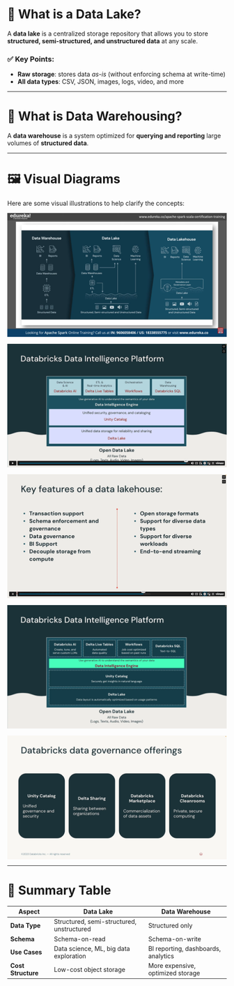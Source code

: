 # 🔹 What is a Data Lake?

A **data lake** is a centralized storage repository that allows you to store **structured, semi-structured, and unstructured data** at any scale.

### ✅ Key Points:

- **Raw storage**: stores data _as-is_ (without enforcing schema at write-time)
- **All data types**: CSV, JSON, images, logs, video, and more

---

# 🔹 What is Data Warehousing?

A **data warehouse** is a system optimized for **querying and reporting** large volumes of **structured data**.

---

# 🖼️ Visual Diagrams

Here are some visual illustrations to help clarify the concepts:

<div style="display: grid; gap: 16px;">
  <img src="d1.png" alt="Diagram 1"  />
  <img src="d4.png" alt="Diagram 2" />
  <img src="d3.png" alt="Diagram 3" />
  <img src="d6.png" alt="Diagram 4" />
  <img src="d5.png" alt="Diagram 5" />
</div>

---

# 📌 Summary Table

| Aspect             | Data Lake                                 | Data Warehouse                      |
| ------------------ | ----------------------------------------- | ----------------------------------- |
| **Data Type**      | Structured, semi-structured, unstructured | Structured only                     |
| **Schema**         | Schema-on-read                            | Schema-on-write                     |
| **Use Cases**      | Data science, ML, big data exploration    | BI reporting, dashboards, analytics |
| **Cost Structure** | Low-cost object storage                   | More expensive, optimized storage   |
